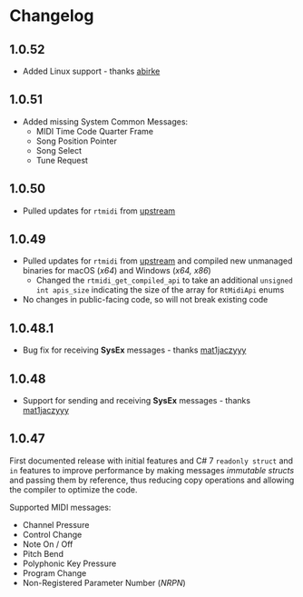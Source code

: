 # Changelog

## 1.0.52
* Added Linux support - thanks [abirke](https://github.com/abirke)

## 1.0.51
* Added missing System Common Messages:
  - MIDI Time Code Quarter Frame
  - Song Position Pointer
  - Song Select
  - Tune Request

## 1.0.50
* Pulled updates for `rtmidi` from [upstream](https://github.com/thestk/rtmidi)

## 1.0.49

* Pulled updates for `rtmidi` from [upstream](https://github.com/thestk/rtmidi) and compiled new unmanaged binaries for
  macOS (_x64_) and Windows (_x64, x86_)
  * Changed the `rtmidi_get_compiled_api` to take an additional `unsigned int apis_size` indicating the size of the
    array for `RtMidiApi` enums
* No changes in public-facing code, so will not break existing code

## 1.0.48.1

* Bug fix for receiving **SysEx** messages - thanks [mat1jaczyyy](https://github.com/mat1jaczyyy)  

## 1.0.48

* Support for sending and receiving **SysEx** messages - thanks [mat1jaczyyy](https://github.com/mat1jaczyyy)

## 1.0.47

First documented release with initial features and C# 7 `readonly struct` and `in` features to improve performance by
making messages _immutable structs_ and passing them by reference, thus reducing copy operations and allowing the
compiler to optimize the code.

Supported MIDI messages:
* Channel Pressure
* Control Change
* Note On / Off
* Pitch Bend
* Polyphonic Key Pressure
* Program Change
* Non-Registered Parameter Number (_NRPN_)